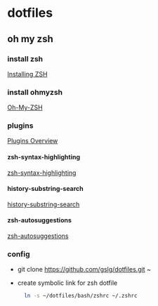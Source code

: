 # dotfiles

## oh my zsh

### install zsh

[Installing ZSH](https://github.com/ohmyzsh/ohmyzsh/wiki/Installing-ZSH)

### install ohmyzsh
[Oh-My-ZSH](https://github.com/ohmyzsh/ohmyzsh)

### plugins
[Plugins Overview](https://github.com/ohmyzsh/ohmyzsh/wiki/Plugins-Overview)

#### zsh-syntax-highlighting
 [zsh-syntax-highlighting](https://github.com/zsh-users/zsh-syntax-highlighting)

#### history-substring-search
[history-substring-search](https://github.com/zsh-users/zsh-history-substring-search) 

#### zsh-autosuggestions
[zsh-autosuggestions](https://github.com/zsh-users/zsh-autosuggestions)

### config

- git clone https://github.com/gslg/dotfiles.git ~

- create symbolic link for zsh dotfile
  ```bash
    ln -s ~/dotfiles/bash/zshrc ~/.zshrc    
  ```

